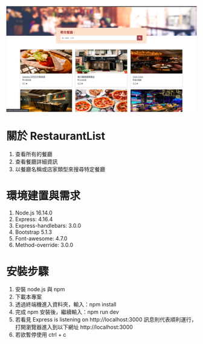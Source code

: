 <img width="1215" alt="restaurant" src="https://github.com/tujumg/Reataurant_list/blob/main/%E6%88%AA%E5%9C%96%202022-05-14%20%E4%B8%8B%E5%8D%8810.05.31.png">

# 關於 RestaurantList

1. 查看所有的餐廳
2. 查看餐廳詳細資訊
3. 以餐廳名稱或店家類型來搜尋特定餐廳

# 環境建置與需求

1. Node.js 16.14.0
2. Express: 4.16.4
3. Express-handlebars: 3.0.0
4. Bootstrap 5.1.3
5. Font-awesome: 4.7.0
6. Method-override: 3.0.0

# 安裝步驟

1. 安裝 node.js 與 npm
2. 下載本專案
3. 透過終端機進入資料夾，輸入：npm install
4. 完成 npm 安裝後，繼續輸入：npm run dev
5. 若看見 Express is listening on http://localhost:3000 訊息則代表順利運行，打開瀏覽器進入到以下網址 http://localhost:3000
6. 若欲暫停使用 ctrl + c
